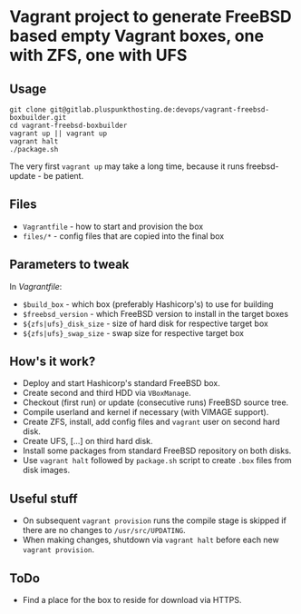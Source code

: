 Vagrant project to generate FreeBSD based empty Vagrant boxes, one with ZFS, one with UFS
=========================================================================================

Usage
-----
````
git clone git@gitlab.pluspunkthosting.de:devops/vagrant-freebsd-boxbuilder.git
cd vagrant-freebsd-boxbuilder
vagrant up || vagrant up
vagrant halt
./package.sh
````
The very first `vagrant up` may take a long time, because it runs freebsd-update - be patient.

Files
-----
* `Vagrantfile` - how to start and provision the box
* `files/*` - config files that are copied into the final box

Parameters to tweak
-------------------
In _Vagrantfile_:

* `$build_box` - which box (preferably Hashicorp's) to use for building
* `$freebsd_version` - which FreeBSD version to install in the target boxes
* `${zfs|ufs}_disk_size` - size of hard disk for respective target box
* `${zfs|ufs}_swap_size` - swap size for respective target box

How's it work?
--------------
* Deploy and start Hashicorp's standard FreeBSD box.
* Create second and third HDD via `VBoxManage`.
* Checkout (first run) or update (consecutive runs) FreeBSD source tree.
* Compile userland and kernel if necessary (with VIMAGE support).
* Create ZFS, install, add config files and `vagrant` user on second hard disk.
* Create UFS, [...] on third hard disk.
* Install some packages from standard FreeBSD repository on both disks.
* Use `vagrant halt` followed by `package.sh` script to create `.box` files from disk images.

Useful stuff
------------
* On subsequent `vagrant provision` runs the compile stage is skipped if there are no changes to `/usr/src/UPDATING`.
* When making changes, shutdown via `vagrant halt` before each new `vagrant provision`.

ToDo
----
* Find a place for the box to reside for download via HTTPS.
